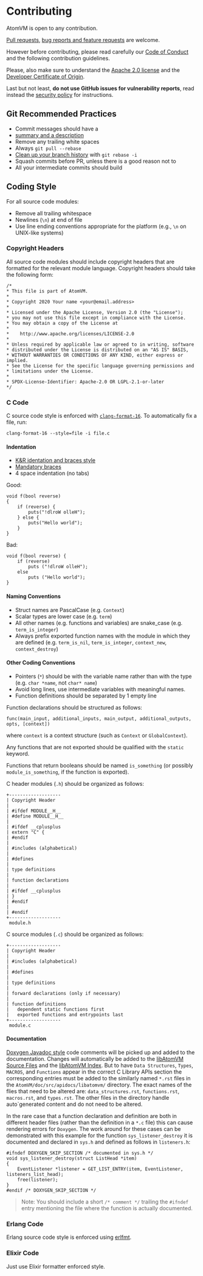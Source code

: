 <!--
 Copyright 2018-2022 Davide Bettio <davide@uninstall.it>

 SPDX-License-Identifier: Apache-2.0 OR LGPL-2.1-or-later
-->

# Contributing

AtomVM is open to any contribution.

[Pull requests](https://github.com/atomvm/AtomVM/pulls),
[bug reports and feature requests](https://github.com/atomvm/AtomVM/issues) are welcome.

However before contributing, please read carefully our [Code of Conduct](CODE_OF_CONDUCT.md) and
the following contribution guidelines.

Please, also make sure to understand the [Apache 2.0 license](LICENSES/Apache-2.0.txt) and the
[Developer Certificate of Origin](https://developercertificate.org/).

Last but not least, **do not use GitHub issues for vulnerability reports**, read instead the
[security policy](SECURITY.md) for instructions.

## Git Recommended Practices

* Commit messages should have a
* [summary and a description](https://github.com/erlang/otp/wiki/writing-good-commit-messages)
* Remove any trailing white spaces
* Always `git pull --rebase`
* [Clean up your branch history](https://git-scm.com/book/id/v2/Git-Tools-Rewriting-History) with
`git rebase -i`
* Squash commits before PR, unless there is a good reason not to
* All your intermediate commits should build

## Coding Style

For all source code modules:

* Remove all trailing whitespace
* Newlines (`\n`) at end of file
* Use line ending conventions appropriate for the platform (e.g., `\n` on UNIX-like systems)

### Copyright Headers

All source code modules should include copyright headers that are formatted for the relevant module language.  Copyright headers should take the following form:

    /*
    * This file is part of AtomVM.
    *
    * Copyright 2020 Your name <your@email.address>
    *
    * Licensed under the Apache License, Version 2.0 (the "License");
    * you may not use this file except in compliance with the License.
    * You may obtain a copy of the License at
    *
    *    http://www.apache.org/licenses/LICENSE-2.0
    *
    * Unless required by applicable law or agreed to in writing, software
    * distributed under the License is distributed on an "AS IS" BASIS,
    * WITHOUT WARRANTIES OR CONDITIONS OF ANY KIND, either express or implied.
    * See the License for the specific language governing permissions and
    * limitations under the License.
    *
    * SPDX-License-Identifier: Apache-2.0 OR LGPL-2.1-or-later
    */


### C Code

C source code style is enforced with [`clang-format-16`](https://releases.llvm.org/16.0.0/tools/clang/docs/ClangFormat.html). To automatically fix a file, run:

    clang-format-16 --style=file -i file.c

#### Indentation

* [K&R identation and braces style](https://en.wikipedia.org/wiki/Indentation_style#K&R_style)
* [Mandatory braces](https://en.wikipedia.org/wiki/Indentation_style#Variant:_mandatory_braces)
* 4 space indentation (no tabs)

Good:

    void f(bool reverse)
    {
        if (reverse) {
            puts("!dlroW olleH");
        } else {
            puts("Hello world");
        }
    }

Bad:

    void f(bool reverse) {
        if (reverse)
            puts ("!dlroW olleH");
        else
            puts ("Hello world");
    }

#### Naming Conventions

* Struct names are PascalCase (e.g. `Context`)
* Scalar types are lower case (e.g. `term`)
* All other names (e.g. functions and variables) are snake_case (e.g. `term_is_integer`)
* Always prefix exported function names with the module in which they are defined (e.g. `term_is_nil`, `term_is_integer`, `context_new`, `context_destroy`)

#### Other Coding Conventions

* Pointers (`*`) should be with the variable name rather than with the type (e.g. `char *name`, not
`char* name`)
* Avoid long lines, use intermediate variables with meaningful names.
* Function definitions should be separated by 1 empty line

Function declarations should be structured as follows:

    func(main_input, additional_inputs, main_output, additional_outputs, opts, [context])

where `context` is a context structure (such as `Context` or `GlobalContext`).

Any functions that are not exported should be qualified with the `static` keyword.

Functions that return booleans should be named `is_something` (or possibly `module_is_something`, if the function is exported).

C header modules (`.h`) should be organized as follows:

    +-------------------
    | Copyright Header
    |
    | #ifdef MODULE__H__
    | #define MODULE__H__
    |
    | #ifdef __cplusplus
    | extern "C" {
    | #endif
    |
    | #includes (alphabetical)
    |
    | #defines
    |
    | type definitions
    |
    | function declarations
    |
    | #ifdef __cplusplus
    | }
    | #endif
    |
    | #endif
    +-------------------
     module.h

C source modules (`.c`) should be organized as follows:

    +-------------------
    | Copyright Header
    |
    | #includes (alphabetical)
    |
    | #defines
    |
    | type definitions
    |
    | forward declarations (only if necessary)
    |
    | function definitions
    |   dependent static functions first
    |   exported functions and entrypoints last
    +-------------------
     module.c

#### Documentation

[Doxygen Javadoc style](https://www.doxygen.nl/manual/docblocks.html) code comments will be picked up and added to the documentation. Changes will automatically be added to the [libAtomVM Source Files](https://www.atomvm.net/doc/master/c_api_docs.html#libatomvm-source-files) and the [libAtomVM Index](https://www.atomvm.net/doc/master/apidocs/libatomvm/index.html#libatomvm-index). But to have `Data Structures`, `Types`, `MACROS`, and `Functions` appear in the correct C Library APIs section the corresponding entries must be added to the similarly named `*.rst` files in the `AtomVM/doc/src/apidocs/libatomvm/` directory. The exact names of the flies that need to be altered are: `data_structures.rst`, `functions.rst`, `macros.rst`, and `types.rst`. The other files in the directory handle auto`generated content and do not need to be altered.

In the rare case that a function declaration and definition are both in different header files (rather than the definition in a `*.c` file) this can cause rendering errors for `Doxygen`. The work around for these cases can be demonstrated with this example for the function `sys_listener_destroy` it is documented and declared in `sys.h` and defined as follows in `listeners.h`:

    #ifndef DOXYGEN_SKIP_SECTION /* documented in sys.h */
    void sys_listener_destroy(struct ListHead *item)
    {
        EventListener *listener = GET_LIST_ENTRY(item, EventListener, listeners_list_head);
        free(listener);
    }
    #endif /* DOXYGEN_SKIP_SECTION */

> Note: You should include a short `/* comment */` trailing the `#ifndef` entry mentioning the file where the function is actually documented.

### Erlang Code

Erlang source code style is enforced using [erlfmt](https://github.com/WhatsApp/erlfmt).

### Elixir Code

Just use Elixir formatter enforced style.

